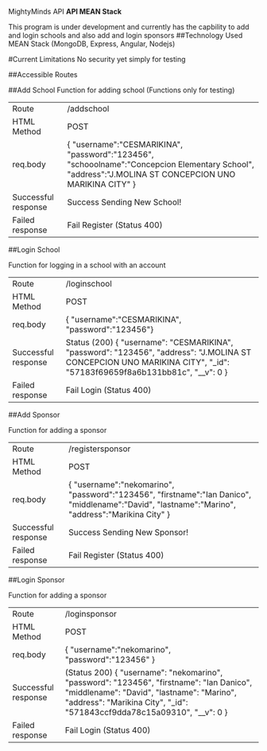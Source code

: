  MightyMinds API
**API MEAN Stack**

This program is under development and currently has the capbility to add and login schools and also add and login sponsors 
##Technology Used
MEAN Stack (MongoDB, Express, Angular, Nodejs)

#Current Limitations
No security yet simply for testing

##Accessible Routes

##Add School
Function for adding school (Functions only for testing)

<table>
<tr><td>Route</td> <td>/addschool</td></tr>
<tr><td>HTML Method</td> <td>POST</td></tr>
<tr><td>req.body</td> <td>{
    "username":"CESMARIKINA",
    "password":"123456",
    "schooolname":"Concepcion Elementary School",
    "address":"J.MOLINA ST CONCEPCION UNO MARIKINA CITY"
}</td></tr>
<tr><td>Successful response</td> <td>Success Sending New School!</td></tr>
<tr><td>Failed response</td> <td>Fail Register (Status 400)</td></tr>
</table>

##Login School

Function for logging in a school with an account

<table>
<tr><td>Route</td> <td>/loginschool</td></tr>
<tr><td>HTML Method</td> <td>POST</td></tr>
<tr><td>req.body</td> <td>{
    "username":"CESMARIKINA",
    "password":"123456"}</td></tr>
<tr><td>Successful response</td> <td>Status (200) {
  "username": "CESMARIKINA",
  "password": "123456",
  "address": "J.MOLINA ST CONCEPCION UNO MARIKINA CITY",
  "_id": "57183f69659f8a6b131bb81c",
  "__v": 0
}</td></tr>
<tr><td>Failed response</td> <td>Fail Login (Status 400)</td></tr>
</table>

##Add Sponsor

Function for adding a sponsor

<table>
<tr><td>Route</td> <td>/registersponsor</td></tr>
<tr><td>HTML Method</td> <td>POST</td></tr>
<tr><td>req.body</td> <td>{
            "username":"nekomarino",
            "password":"123456",
            "firstname":"Ian Danico",
            "middlename":"David",
            "lastname":"Marino",
            "address":"Marikina City"
}</td></tr>
<tr><td>Successful response</td> <td>Success Sending New Sponsor!</td></tr>
<tr><td>Failed response</td> <td>Fail Register (Status 400)</td></tr>
</table>

##Login Sponsor

Function for adding a sponsor

<table>
<tr><td>Route</td> <td>/loginsponsor</td></tr>
<tr><td>HTML Method</td> <td>POST</td></tr>
<tr><td>req.body</td> <td>{
    "username":"nekomarino",
    "password":"123456"
}</td></tr>
<tr><td>Successful response</td> <td>(Status 200) {
  "username": "nekomarino",
  "password": "123456",
  "firstname": "Ian Danico",
  "middlename": "David",
  "lastname": "Marino",
  "address": "Marikina City",
  "_id": "571843ccf9dda78c15a09310",
  "__v": 0
}</td></tr>
<tr><td>Failed response</td> <td>Fail Login (Status 400)</td></tr>
</table>
